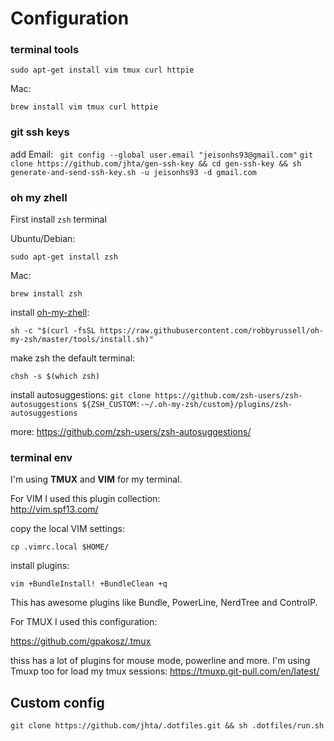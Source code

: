 
# Configuration


### terminal tools
`sudo apt-get install vim tmux curl httpie`

Mac:

`brew install vim tmux curl httpie`

### git ssh keys
add Email:
` git config --global user.email "jeisonhs93@gmail.com"`
`git clone https://github.com/jhta/gen-ssh-key && cd gen-ssh-key && sh generate-and-send-ssh-key.sh -u jeisonhs93 -d gmail.com`

### oh my zhell
First install `zsh` terminal

Ubuntu/Debian:

`sudo apt-get install zsh`

Mac:

`brew install zsh`

install [oh-my-zhell](https://github.com/robbyrussell/oh-my-zsh):

`sh -c "$(curl -fsSL https://raw.githubusercontent.com/robbyrussell/oh-my-zsh/master/tools/install.sh)"`

make zsh the default terminal:

`chsh -s $(which zsh)`

install autosuggestions:
`git clone https://github.com/zsh-users/zsh-autosuggestions ${ZSH_CUSTOM:-~/.oh-my-zsh/custom}/plugins/zsh-autosuggestions`

more: https://github.com/zsh-users/zsh-autosuggestions/


### terminal env
I'm using **TMUX** and **VIM** for my terminal.

For VIM I used this plugin collection:  
http://vim.spf13.com/

copy the local VIM settings:

`cp .vimrc.local $HOME/`

install plugins:

`vim +BundleInstall! +BundleClean +q`

This has awesome plugins like Bundle, PowerLine, NerdTree and ControlP.  

For TMUX I used this configuration:  

https://github.com/gpakosz/.tmux  

thiss has a lot of plugins for mouse mode, powerline and more.
I'm using Tmuxp too for load my tmux sessions: https://tmuxp.git-pull.com/en/latest/

## Custom config

`git clone https://github.com/jhta/.dotfiles.git && sh .dotfiles/run.sh`
